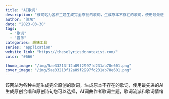 ```yaml
---
title: "AI歌词"
description: "该网站为各种主题生成完全原创的歌词，生成原本不存在的歌词，使用最先进的AI生成原创合唱和原创诗句您可以选择，AI词曲作者"
author: "瑞东"
date: "2023-03-30"
tags:
  - "歌词"
  - "音乐"
categories: 趣味工具
series: "application"
website_link: "https://theselyricsdonotexist.com/"
color: "#666"

thumb_image: "/img/5ae33213f12a89f2997fd231ab78e601.png"
cover_image: "/img/5ae33213f12a89f2997fd231ab78e601.png"
---
```


该网站为各种主题生成完全原创的歌词，生成原本不存在的歌词，使用最先进的AI生成原创合唱和原创诗句您可以选择，AI词曲作者歌词主题，歌词流派和歌词情绪 